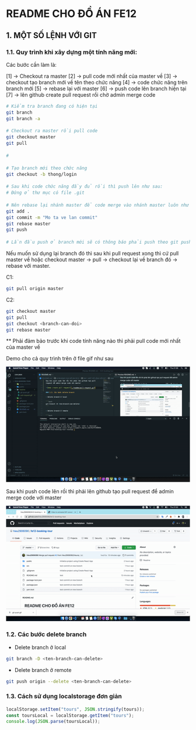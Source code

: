 # README CHO ĐỒ ÁN FE12

## 1. MỘT SỐ LỆNH VỚI GIT

### 1.1. Quy trình khi xây dựng một tính năng mới:

Các bước cần làm là:

[1] -> Checkout ra master
[2] -> pull code mới nhất của master về
[3] -> checkout tạo branch mới về tên theo chức năng
[4] -> code chức năng trên branch mới
[5] -> rebase lại với master
[6] -> push code lên branch hiện tại
[7] -> lên github create pull request rồi chờ admin merge code

```bash
# Kiểm tra branch đang có hiện tại
git branch
git branch -a

# Checkout ra master rồi pull code
git checkout master
git pull

#

# Tạo branch mới theo chức năng
git checkout -b thong/login

# Sau khi code chức năng đầy đủ rồi thì push lên như sau:
# Đứng ở thư mục có file .git

# Nên rebase lại nhánh master để code merge vào nhánh master luôn như sau:
git add .
git commit -m "Mo ta ve lan commit"
git rebase master
git push

# Lần đầu push ở branch mới sẽ có thông báo phải push theo git push --set-upstream origin thong/login

```

Nếu muốn sử dụng lại branch đó thì sau khi pull request xong thì cứ pull master về hoặc checkout master -> pull -> checkout lại về branch đó -> rebase với master.

C1:

```bash
git pull origin master
```

C2:

```bash
git checkout master
git pull
git checkout <branch-can-doi>
git rebase master
```

\*\* Phải đảm bảo trước khi code tính năng nào thì phải pull code mới nhất của master về

Demo cho cả quy trình trên ở file gif như sau

![Demo quy trinh rebase va push](./readme/git-push.gif)

Sau khi push code lên rồi thì phải lên github tạo pull request để admin merge code với master

![Demo create pull request](./readme/pull-request.gif)

### 1.2. Các bước delete branch

- Delete branch ở local

```bash
git branch -D <ten-branch-can-delete>
```

- Delete branch ở remote

```bash
git push origin --delete <ten-branch-can-delete>
```

### 1.3. Cách sử dụng localstorage đơn giản

```js
localStorage.setItem("tours", JSON.stringify(tours));
const toursLocal = localStorage.getItem("tours");
console.log(JSON.parse(toursLocal));
```
